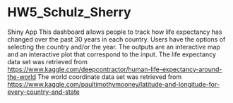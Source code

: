 # HW5_Schulz_Sherry
Shiny App
This dashboard allows people to track how life expectancy has changed over the past 30 years in each country. Users have the options of selecting the country and/or the year. The outputs are an interactive map and an interactive plot that correspond to the input. 
The life expectancy data set was retrieved from https://www.kaggle.com/deepcontractor/human-life-expectancy-around-the-world
The world coordinate data set was retrieved from https://www.kaggle.com/paultimothymooney/latitude-and-longitude-for-every-country-and-state
